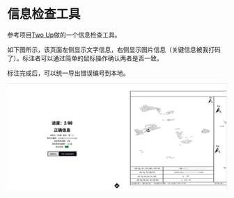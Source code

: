 # 信息检查工具



参考项目[Two Up]( http://sequencejs.com/themes/two-up/)做的一个信息检查工具。

如下图所示，该页面左侧显示文字信息，右侧显示图片信息（关键信息被我打码了）。标注者可以通过简单的鼠标操作确认两者是否一致。

标注完成后，可以统一导出错误编号到本地。





![](images/demo.png)

